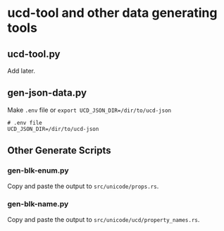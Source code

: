 ucd-tool and other data generating tools
========================================

ucd-tool.py
-----------

Add later.

gen-json-data.py
----------------

Make `.env` file or `export UCD_JSON_DIR=/dir/to/ucd-json`

```
# .env file
UCD_JSON_DIR=/dir/to/ucd-json
```

## Other Generate Scripts

### gen-blk-enum.py

Copy and paste the output to `src/unicode/props.rs`.

### gen-blk-name.py

Copy and paste the output to `src/unicode/ucd/property_names.rs`.
